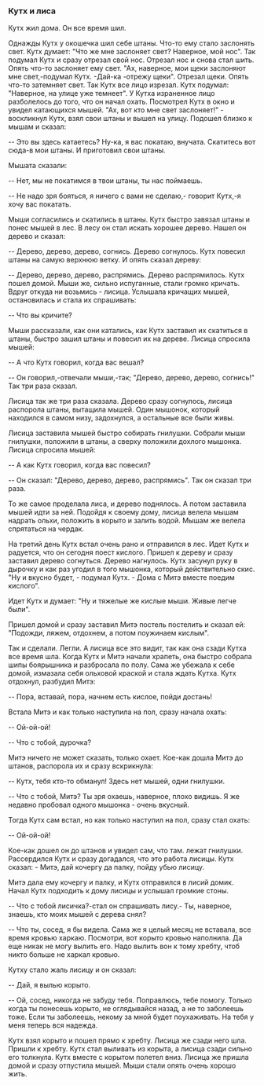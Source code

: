 ### Кутх и лиса 

Кутх жил дома. Он все время шил.

Однажды Кутх у окошечка шил себе штаны. Что-то ему стало заслонять свет. Кутх думает: "Что же мне заслоняет свет? Наверное, мой нос". Так подумал Кутх и сразу отрезал свой нос. Отрезал нос и снова стал шить. Опять что-то заслоняет ему свет. "Ах, наверное, мои щеки заслоняют мне свет,-подумал Кутх. -Дай-ка -отрежу щеки". Отрезал щеки. Опять что-то затемняет свет. Так Кутх все лицо изрезал. Кутх подумал: "Наверное, на улице уже темнеет". У Кутха израненное лицо разболелось до того, что он начал охать. Посмотрел Кутх в окно и увидел катающихся мышей. "Ах, вот кто мне свет заслоняет!" - воскликнул Кутх, взял свои штаны и вышел на улицу. Подошел близко к мышам и сказал:

-- Это вы здесь катаетесь? Ну-ка, я вас покатаю, внучата. Скатитесь вот сюда-в мои штаны. И приготовил свои штаны.

Мышата сказали:

-- Нет, мы не покатимся в твои штаны, ты нас поймаешь.

-- Не надо зря бояться, я ничего с вами не сделаю,- говорит Кутх,-я хочу вас покатать. 

Мыши согласились и скатились в штаны. Кутх быстро завязал штаны и понес мышей в лес. В лесу он стал искать хорошее дерево. Нашел он дерево и сказал:

-- Дерево, дерево, дерево, согнись. Дерево согнулось. Кутх повесил штаны на самую верхнюю ветку. И опять сказал дереву:

-- Дерево, дерево, дерево, распрямись. Дерево распрямилось. Кутх пошел домой. Мыши же, сильно испуганные, стали громко кричать. Вдруг откуда ни возьмись - лисица. Услышала кричащих мышей, остановилась и стала их спрашивать: 

-- Что вы кричите? 

Мыши рассказали, как они катались, как Кутх заставил их скатиться в штаны, быстро зашил штаны и повесил их на дереве. Лисица спросила мышей:

-- А что Кутх говорил, когда вас вешал?

-- Он говорил,-отвечали мыши,-так; "Дерево, дерево, дерево, согнись!" Так три раза сказал.

Лисица так же три раза сказала. Дерево сразу согнулось, лисица распорола штаны, вытащила мышей. Один мышонок, который находился в самом низу, задохнулся, а остальные все были живы.

Лисица заставила мышей быстро собирать гнилушки. Собрали мыши гнилушки, положили в штаны, а сверху положили дохлого мышонка. Лисица спросила мышей:

-- А как Кутх говорил, когда вас повесил?

-- Он сказал: "Дерево, дерево, дерево, распрямись". Так он сказал три раза.

То же самое проделала лиса, и дерево поднялось. А потом заставила мышей идти за ней. Подойдя к своему дому, лисица велела мышам надрать ольхи, положить в корыто и залить водой. Мышам же велела спрятаться на чердак.

На третий день Кутх встал очень рано и отправился в лес. Идет Кутх и радуется, что он сегодня поест кислого. Пришел к дереву и сразу заставил дерево согнуться. Дерево нагнулось. Кутх засунул руку в дырочку и как раз угодил в того мышонка, который действительно скис. "Ну и вкусно будет, - подумал Кутх. - Дома с Митэ вместе поедим кислого". 

Идет Кутх и думает: "Ну и тяжелые же кислые мыши. Живые легче были".

Пришел домой и сразу заставил Митэ постель постелить и сказал ей: "Подожди, ляжем, отдохнем, а потом поужинаем кислым". 

Так и сделали. Легли. А лисица все это видит, так как она сзади Кутха все время шла. Когда Кутх и Митэ начали храпеть, она быстро собрала шипы боярышника и разбросала по полу. Сама же убежала к себе домой, измазала себя ольховой краской и стала ждать Кутха. Кутх отдохнул, разбудил Митэ:

-- Пора, вставай, пора, начнем есть кислое, пойди достань! 

Встала Митэ и как только наступила на пол, сразу начала охать:

-- Ой-ой-ой! 

-- Что с тобой, дурочка?

Митэ ничего не может сказать, только охает. Кое-как дошла Митэ до штанов, распорола их и сразу вскрикнула:

-- Кутх, тебя кто-то обманул! Здесь нет мышей, одни гнилушки.

-- Что с тобой, Митэ? Ты зря охаешь, наверное, плохо видишь. Я же недавно пробовал одного мышонка - очень вкусный.

Тогда Кутх сам встал, но как только наступил на пол, сразу стал охать: 

-- Ой-ой-ой! 

Кое-как дошел он до штанов и увидел сам, что там. лежат гнилушки. Рассердился Кутх и сразу догадался, что это работа лисицы. Кутх сказал: - Митэ, дай кочергу да палку, пойду убью лисицу.

Митэ дала ему кочергу и палку, и Кутх отправился в лисий домик. Начал Кутх подходить к дому лисицы и услышал громкие стоны.

-- Что с тобой лисичка?-стал он спрашивать лису.- Ты, наверное, знаешь, кто моих мышей с дерева снял?

-- Что ты, сосед, я бы видела. Сама же я целый месяц не вставала, все время кровью харкаю. Посмотри, вот корыто кровью наполнила. Да еще никак не могу вылить его. Надо вылить вон к тому хребту, чтоб никто больше не харкал кровью.

Кутху стало жаль лисицу и он сказал:

-- Дай, я вылью корыто.

-- Ой, сосед, никогда не забуду тебя. Поправлюсь, тебе помогу. Только когда ты понесешь корыто, не оглядывайся назад, а не то заболеешь тоже. Если ты заболеешь, некому за мной будет поухаживать. На тебя у меня теперь вся надежда.

Кутх взял корыто и пошел прямо к хребту. Лисица же сзади него шла. Пришли к хребту. Кутх стал выливать из корыта, а лисица сзади сильно его толкнула. Кутх вместе с корытом полетел вниз. Лисица же пришла домой и сразу отпустила мышей. Мыши стали опять очень хорошо жить.

